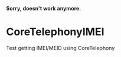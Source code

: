 **Sorry, doesn't work anymore.**

CoreTelephonyIMEI
=================

Test getting IMEI/MEID using CoreTelephony
